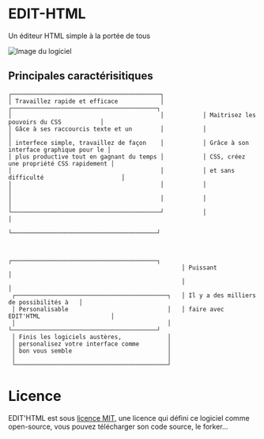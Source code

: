 # EDIT-HTML
Un éditeur HTML simple à la portée de tous

![Image du logiciel](https://vapps-line-std.github.io/eh/images/EDIT_HTML-21_04_2020-19_42_22.gif)

## Principales caractérisitiques

```
┌──────────────────────────────────────────┐
│ Travaillez rapide et efficace            │           ┌─────────────────────────────────────────┐
│                                          │           │ Maitrisez les pouvoirs du CSS           │
│ Gâce à ses raccourcis texte et un        │           │                                         │
│ interfece simple, travaillez de façon    │           │ Grâce à son interface graphique pour le │
│ plus productive tout en gagnant du temps │           │ CSS, créez une propriété CSS rapidement │
│                                          │           │ et sans difficulté                      │
│                                          │           │                                         │
│                                          │           │                                         │
└──────────────────────────────────────────┘           │                                         │
                                                       └─────────────────────────────────────────┘


                                                 ┌─────────────────────────────────────────┐
                                                 │ Puissant                                │
                                                 │                                         │
 ┌───────────────────────────────────────────┐   │ Il y a des milliers de possibilités à   │
 │ Personalisable                            │   │ faire avec EDIT'HTML                    │
 │                                           │   └─────────────────────────────────────────┘
 │ Finis les logiciels austères,             │
 │ personalisez votre interface comme        │
 │ bon vous semble                           │
 │                                           │
 └───────────────────────────────────────────┘
```

# Licence

EDIT'HTML est sous [licence MIT](https://mit-license.org/), une licence qui défini ce logiciel comme open-source, vous pouvez télécharger son code source, le forker...
